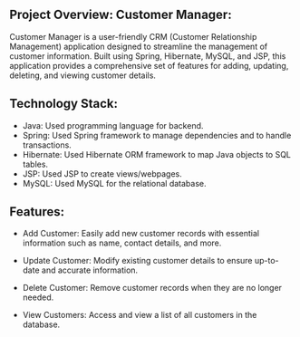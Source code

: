 ## Project Overview: Customer Manager:
Customer Manager is a user-friendly CRM (Customer Relationship Management) application designed to streamline the management of customer information. Built using Spring, Hibernate, MySQL, and JSP, this application provides a comprehensive set of features for adding, updating, deleting, and viewing customer details.

## Technology Stack:
- Java: Used programming language for backend.
- Spring: Used Spring framework to manage dependencies and to handle transactions.
- Hibernate: Used Hibernate ORM framework to map Java objects to SQL tables. 
- JSP: Used JSP to create views/webpages.
- MySQL: Used MySQL for the relational database.

## Features:
- Add Customer: Easily add new customer records with essential information such as name, contact details, and more.

- Update Customer: Modify existing customer details to ensure up-to-date and accurate information.

- Delete Customer: Remove customer records when they are no longer needed.

- View Customers: Access and view a list of all customers in the database.
